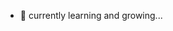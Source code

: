 - 🌱 currently learning and growing...

<!---
Blankson100/Blankson100 is a ✨ special ✨ repository because its `README.md` (this file) appears on your GitHub profile.
You can click the Preview link to take a look at your changes.
--->
